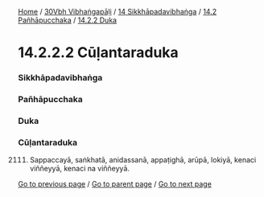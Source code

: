 
[Home](/) / [30Vbh Vibhaṅgapāḷi](/tipitaka/30Vbh.md) / [14 Sikkhāpadavibhaṅga](/tipitaka/30Vbh/14.md) / [14.2 Pañhāpucchaka](/tipitaka/30Vbh/14/14.2.md) / [14.2.2 Duka](/tipitaka/30Vbh/14/14.2/14.2.2.md)

# 14.2.2.2 Cūḷantaraduka

### Sikkhāpadavibhaṅga

### Pañhāpucchaka

### Duka

### Cūḷantaraduka

2111. Sappaccayā, saṅkhatā, anidassanā, appaṭighā, arūpā, lokiyā, kenaci viññeyyā, kenaci na viññeyyā.

[Go to previous page](/tipitaka/30Vbh/14/14.2/14.2.2/14.2.2.1.md) / [Go to parent page](/tipitaka/30Vbh/14/14.2/14.2.2.md) / [Go to next page](/tipitaka/30Vbh/14/14.2/14.2.2/14.2.2.3.md)


